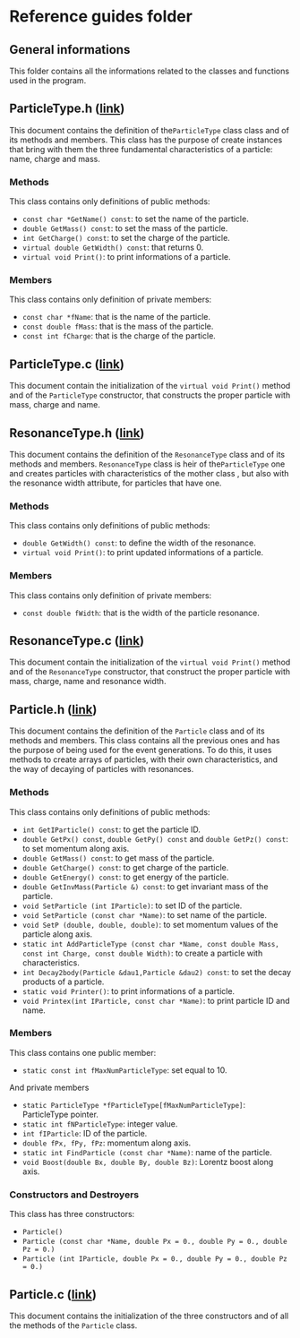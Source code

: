 # Reference guides folder

## General informations
This folder contains all the informations related to the classes and functions used in the program.

## ParticleType.h ([link](https://github.com/JustWhit3/Particle-class/blob/master/Reference%20guides/ParticleType.h))
This document contains the definition of the`ParticleType` class class and of its methods and members. This class has the purpose of create instances that bring with them the three fundamental characteristics of a particle: name, charge and mass.

### Methods
This class contains only definitions of public methods:
- `const char *GetName() const`: to set the name of the particle.
- `double GetMass() const`: to set the mass of the particle.
- `int GetCharge() const`: to set the charge of the particle.
- `virtual double GetWidth() const`: that returns 0.
- `virtual void Print()`: to print informations of a particle.

### Members
This class contains only definition of private members:
- `const char *fName`: that is the name of the particle.
- `const double fMass`: that is the mass of the particle.
- `const int fCharge`: that is the charge of the particle.

## ParticleType.c ([link](https://github.com/JustWhit3/Particle-class/blob/master/Reference%20guides/ParticleType.c))
This document contain the initialization of the `virtual void Print()` method and of the `ParticleType` constructor, that constructs the proper particle with mass, charge and name.

## ResonanceType.h ([link](https://github.com/JustWhit3/Particle-class/blob/master/Reference%20guides/ResonanceType.h))
This document contains the definition of the `ResonanceType` class and of its methods and members. `ResonanceType` class is heir of the`ParticleType` one and creates particles with characteristics of the mother class , but also with the resonance width attribute, for particles that have one.

### Methods
This class contains only definitions of public methods:
- `double GetWidth() const`: to define the width of the resonance.
- `virtual void Print()`: to print updated informations of a particle.

### Members
This class contains only definition of private members:
- `const double fWidth`: that is the width of the particle resonance.

## ResonanceType.c ([link](https://github.com/JustWhit3/Particle-class/blob/master/Reference%20guides/ResonanceType.c))
This document contain the initialization of the `virtual void Print()` method and of the `ResonanceType` constructor, that construct the proper particle with mass, charge, name and resonance width.

## Particle.h ([link](https://github.com/JustWhit3/Particle-class/blob/master/Reference%20guides/Particle.h))
This document contains the definition of the `Particle` class and of its methods and members. This class contains all the previous ones and has the purpose of being used for the event generations. To do this, it uses methods to create arrays of particles, with their own characteristics, and the way of decaying of particles with resonances.

### Methods
This class contains only definitions of public methods:
- `int GetIParticle() const`: to get the particle ID.
- `double GetPx() const`, `double GetPy() const` and `double GetPz() const`: to set momentum along axis.
- `double GetMass() const`: to get mass of the particle.
- `double GetCharge() const`: to get charge of the particle.
- `double GetEnergy() const`: to get energy of the particle.
- `double GetInvMass(Particle &) const`: to get invariant mass of the particle.
- `void SetParticle (int IParticle)`: to set ID of the particle.
- `void SetParticle (const char *Name)`: to set name of the particle.
- `void SetP (double, double, double)`: to set momentum values of the particle along axis.
- `static int AddParticleType (const char *Name, const double Mass, const int Charge, const double Width)`: to create a particle with characteristics.
- `int Decay2body(Particle &dau1,Particle &dau2) const`: to set the decay products of a particle.
- `static void Printer()`: to print informations of a particle.
- `void Printex(int IParticle, const char *Name)`: to print particle ID and name.

### Members
This class contains one public member:
- `static const int fMaxNumParticleType`: set equal to 10.

And private members
- `static ParticleType *fParticleType[fMaxNumParticleType]`: ParticleType pointer.
- `static int fNParticleType`: integer value.
- `int fIParticle`: ID of the particle.
- `double fPx, fPy, fPz`: momentum along axis.
- `static int FindParticle (const char *Name)`: name of the particle.
- `void Boost(double Bx, double By, double Bz)`: Lorentz boost along axis.

### Constructors and Destroyers
This class has three constructors:
- `Particle()`
- `Particle (const char *Name, double Px = 0., double Py = 0., double Pz = 0.)`
- `Particle (int IParticle, double Px = 0., double Py = 0., double Pz = 0.)`

## Particle.c ([link](https://github.com/JustWhit3/Particle-class/blob/master/Reference%20guides/Particle.c))
This document contains the initialization of the three constructors and of all the methods of the `Particle` class.
